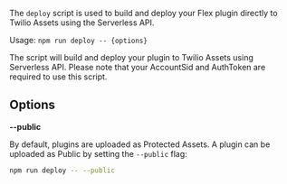 The `deploy` script is used to build and deploy your Flex plugin directly to Twilio Assets using the Serverless API.

Usage:
    `npm run deploy -- {options}`

The script will build and deploy your plugin to Twilio Assets using Serverless API. Please note that your AccountSid and AuthToken are required to use this script.

## Options

**--public**

By default, plugins are uploaded as Protected Assets. A plugin can be uploaded as Public by setting the `--public` flag:

```bash
npm run deploy -- --public
```

